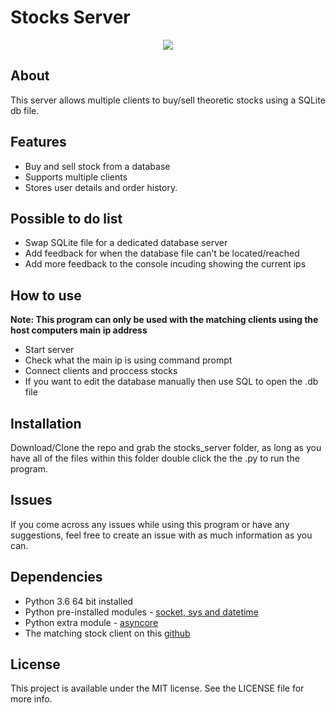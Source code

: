 # Stocks Server

<p align="center">
<img src="https://img.shields.io/badge/python-3.6-blue.svg" style="max-height: 300px;"></a>
</p>

## About

This server allows multiple clients to buy/sell theoretic stocks using a SQLite db file.

## Features

* Buy and sell stock from a database
* Supports multiple clients
* Stores user details and order history.

## Possible to do list 

* Swap SQLite file for a dedicated database server
* Add feedback for when the database file can't be located/reached
* Add more feedback to the console incuding showing the current ips
 
## How to use

**Note: This program can only be used with the matching clients using the host computers main ip address**

* Start server
* Check what the main ip is using command prompt
* Connect clients and proccess stocks
* If you want to edit the database manually then use SQL to open the .db file

## Installation

Download/Clone the repo and grab the stocks_server folder, as long as you have all of the files within this folder 
double click the the .py to run the program. 

## Issues

If you come across any issues while using this program or have any suggestions, feel free to create an 
issue with as much information as you can.

## Dependencies

* Python 3.6 64 bit installed
* Python pre-installed modules - [socket, sys and datetime](https://www.mozilla.org/en-US/MPL/2.0/)
* Python extra module - [asyncore](https://github.com/somdoron/AsyncIO)
* The matching stock client on this [github](https://github.com/Jstanford5216/Stocks_Client)

## License

This project is available under the MIT license. See the LICENSE file for more info.


